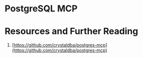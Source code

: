 # PostgreSQL MCP

# Resources and Further Reading

1. [https://github.com/crystaldba/postgres-mcp](https://github.com/crystaldba/postgres-mcp)
